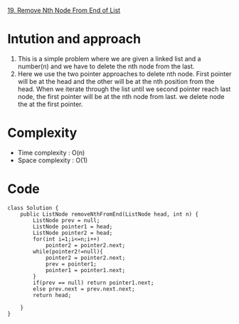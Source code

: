 [19. Remove Nth Node From End of List](https://leetcode.com/problems/remove-nth-node-from-end-of-list/)

# Intution and approach

1. This is a simple problem where we are given a linked list and a number(n) and we have to delete the nth node from the last.
2. Here we use the two pointer approaches to delete nth node. First pointer will be at the head and the other will be at the nth position from the head. When we iterate through the list until we second pointer reach last node, the first pointer will be at the nth node from last. we delete node the at the first pointer.

# Complexity
- Time complexity : O(n)
- Space complexity : O(1)

# Code
```
class Solution {
    public ListNode removeNthFromEnd(ListNode head, int n) {
        ListNode prev = null;
        ListNode pointer1 = head;
        ListNode pointer2 = head;
        for(int i=1;i<=n;i++)
            pointer2 = pointer2.next;
        while(pointer2!=null){
            pointer2 = pointer2.next;
            prev = pointer1;
            pointer1 = pointer1.next;
        }
        if(prev == null) return pointer1.next;
        else prev.next = prev.next.next;
        return head;

    }
}
```